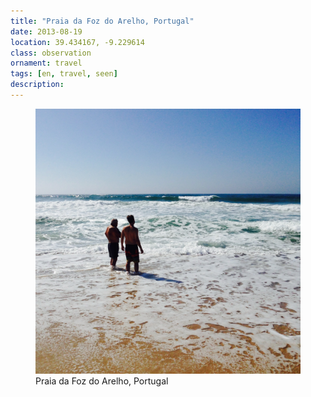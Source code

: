 ```yaml
---
title: "‎⁨Praia da Foz do Arelho⁩, Portugal"
date: 2013-08-19
location: 39.434167, -9.229614
class: observation
ornament: travel
tags: [en, travel, seen]
description: 
---
```


<figure>
  <img src="/assets/img/2013-08-19-praia-da-foz-do-arelho-portugal.jpeg" alt="‎⁨Praia da Foz do Arelho⁩, Portugal">
  <figcaption>‎⁨Praia da Foz do Arelho⁩, Portugal</figcaption>
</figure>
